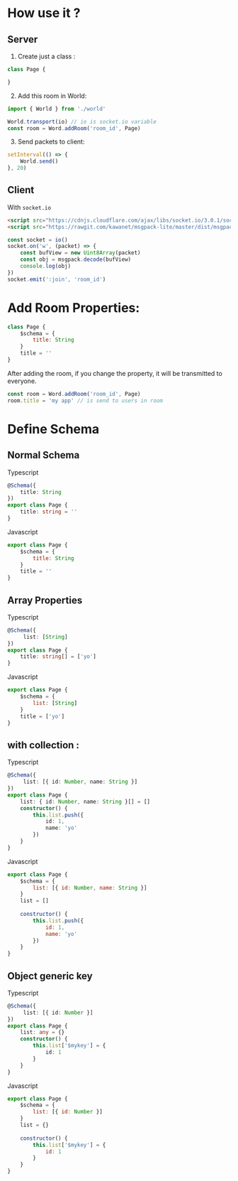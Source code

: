# How use it ?

## Server

1. Create just a class :

```js
class Page {

}
```

2. Add this room in World:

```js
import { World } from './world'

World.transport(io) // io is socket.io variable
const room = Word.addRoom('room_id', Page)
```

3. Send packets to client:

```ts
setInterval(() => {
    World.send()
}, 20)
```

## Client

With `socket.io`

```html
<script src="https://cdnjs.cloudflare.com/ajax/libs/socket.io/3.0.1/socket.io.js"></script>
<script src="https://rawgit.com/kawanet/msgpack-lite/master/dist/msgpack.min.js"></script>
```

```js
const socket = io()
socket.on('w', (packet) => {
    const bufView = new Uint8Array(packet)
    const obj = msgpack.decode(bufView)
    console.log(obj)
})
socket.emit(':join', 'room_id')
```

# Add Room Properties:

```js
class Page {
    $schema = {
        title: String
    }
    title = ''
}
```

After adding the room, if you change the property, it will be transmitted to everyone.


```js
const room = Word.addRoom('room_id', Page)
room.title = 'my app' // is send to users in room
```

# Define Schema

## Normal Schema

Typescript
```ts
@Schema({
    title: String
})
export class Page {
    title: string = ''
}
```

Javascript
```js
export class Page {
    $schema = {
        title: String
    }
    title = ''
}
```

## Array Properties

Typescript
```ts
@Schema({
     list: [String]
})
export class Page {
    title: string[] = ['yo']
}
```

Javascript
```js
export class Page {
    $schema = {
        list: [String]
    }
    title = ['yo']
}
```

## with collection :

Typescript
```ts
@Schema({
     list: [{ id: Number, name: String }]
})
export class Page {
    list: { id: Number, name: String }[] = []
    constructor() {
        this.list.push({
            id: 1,
            name: 'yo'
        })
    }
}
```

Javascript
```js
export class Page {
    $schema = {
        list: [{ id: Number, name: String }]
    }
    list = []
    
    constructor() {
        this.list.push({
            id: 1,
            name: 'yo'
        })
    }
}
```

## Object generic key

Typescript
```ts
@Schema({
     list: [{ id: Number }]
})
export class Page {
    list: any = {}
    constructor() {
        this.list['$mykey'] = {
            id: 1
        }
    }
}
```

Javascript
```js
export class Page {
    $schema = {
        list: [{ id: Number }]
    } 
    list = {}
    
    constructor() {
        this.list['$mykey'] = {
            id: 1
        }
    }
}
```